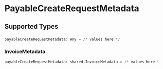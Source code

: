 # PayableCreateRequestMetadata


## Supported Types

### 

```python
payableCreateRequestMetadata: Any = /* values here */
```

### InvoiceMetadata

```python
payableCreateRequestMetadata: shared.InvoiceMetadata = /* values here */
```

